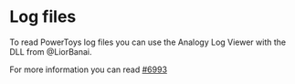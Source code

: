 # Log files

To read PowerToys log files you can use the Analogy Log Viewer with the DLL from @LiorBanai.

For more information you can read [#6993](https://github.com/microsoft/PowerToys/issues/6993)
